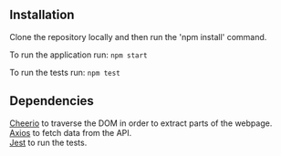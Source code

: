 ## Installation

Clone the repository locally and then run the 'npm install' command.

To run the application run: `npm start`

To run the tests run: `npm test`

## Dependencies

[Cheerio](https://www.npmjs.com/package/cheerio) to traverse the DOM in order to extract parts of the webpage.<br/>
[Axios](https://www.npmjs.com/package/axios) to fetch data from the API.<br/>
[Jest](https://www.npmjs.com/package/jest) to run the tests.
